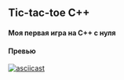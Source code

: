 ## Tic-tac-toe C++

#### Моя первая игра на С++ с нуля

#### Превью
[![asciicast](https://asciinema.org/a/Tvn0ls2SWCA2OlxSREd5DyNIM.svg)](https://asciinema.org/a/Tvn0ls2SWCA2OlxSREd5DyNIM)
